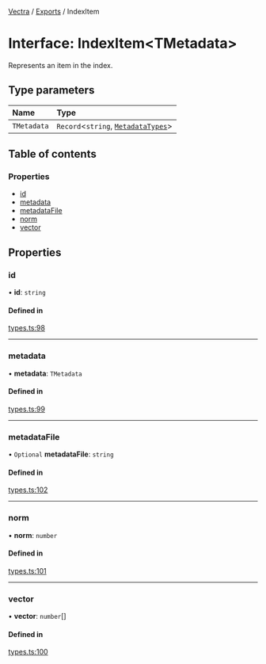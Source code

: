 [Vectra](../README.md) / [Exports](../modules.md) / IndexItem

# Interface: IndexItem\<TMetadata\>

Represents an item in the index.

## Type parameters

| Name | Type |
| :------ | :------ |
| `TMetadata` | `Record`\<`string`, [`MetadataTypes`](../modules.md#metadatatypes)\> |

## Table of contents

### Properties

- [id](IndexItem.md#id)
- [metadata](IndexItem.md#metadata)
- [metadataFile](IndexItem.md#metadatafile)
- [norm](IndexItem.md#norm)
- [vector](IndexItem.md#vector)

## Properties

### id

• **id**: `string`

#### Defined in

[types.ts:98](https://github.com/bartonmalow/vectra/blob/418123d/src/types.ts#L98)

___

### metadata

• **metadata**: `TMetadata`

#### Defined in

[types.ts:99](https://github.com/bartonmalow/vectra/blob/418123d/src/types.ts#L99)

___

### metadataFile

• `Optional` **metadataFile**: `string`

#### Defined in

[types.ts:102](https://github.com/bartonmalow/vectra/blob/418123d/src/types.ts#L102)

___

### norm

• **norm**: `number`

#### Defined in

[types.ts:101](https://github.com/bartonmalow/vectra/blob/418123d/src/types.ts#L101)

___

### vector

• **vector**: `number`[]

#### Defined in

[types.ts:100](https://github.com/bartonmalow/vectra/blob/418123d/src/types.ts#L100)
